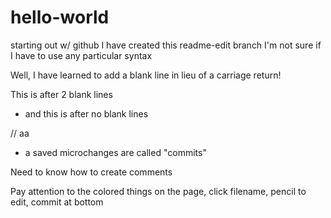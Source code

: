 # hello-world
starting out w/ github
I have created this readme-edit branch
I'm not sure if I have to use any particular syntax

Well, I have learned to add a blank line in lieu of a carriage return!


This is after 2 blank lines
- and this is after no blank lines

// aa
- a 
saved microchanges are called "commits"

Need to know how to create comments

Pay attention to the colored things on the page, click filename, pencil to edit, commit at bottom
